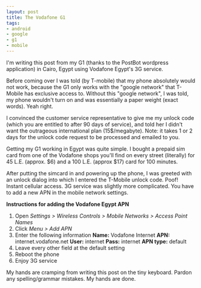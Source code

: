 ```yaml
--- 
layout: post
title: The Vodafone G1
tags: 
- android
- google
- g1
- mobile
---
```

I'm writing this post from my G1 (thanks to the PostBot wordpress application) in Cairo, Egypt using Vodafone Egypt's 3G service.

Before coming over I was told (by T-mobile) that my phone absolutely would not work, because the G1 only works with the "google network" that T-Mobile has exclusive access to. Without this "google network", I was told, my phone wouldn't turn on and was essentially a paper weight (exact words). Yeah right.

I convinced the customer service representative to give me my unlock code (which you are entitled to after 90 days of service), and told her I didn't want the outrageous international plan (15$/megabyte).  Note: it takes 1 or 2 days for the unlock code request to be processed and emailed to you.

Getting my G1 working in Egypt was quite simple. I bought a prepaid sim card from one of the Vodafone shops you'll find on every street (literally) for 45 L.E. (approx. $6) and a 100 L.E. (approx $17) card for 100 minutes.

After putting the simcard in and powering up the phone, I was greeted with an unlock dialog into which I entered the T-Mobile unlock code. Poof! Instant cellular access. 3G service was slightly more complicated. You have to add a new APN in the mobile network settings.

<strong>Instructions for adding the Vodafone Egypt APN </strong>
<ol>
<li> Open <em> Settings > Wireless Controls > Mobile Networks > Access Point Names </em></li>
<li> Click <em>Menu > Add APN </em></li>
<li> Enter the following information
<strong>Name:</strong> Vodafone Internet
<strong>APN:</strong> internet.vodafone.net
<strong>User:</strong> internet
<strong>Pass:</strong> internet
<strong>APN type:</strong> default
</li>
<li> Leave every other field at the default setting </li>
<li> Reboot the phone </li>
<li> Enjoy 3G service </li>
</ol>

My hands are cramping from writing this post on the tiny keyboard. Pardon any spelling/grammar mistakes. My hands are done.
